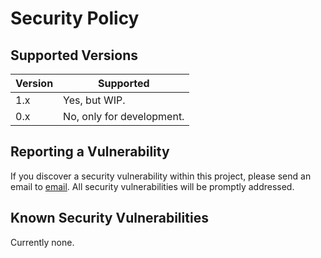 # Security Policy

## Supported Versions

| Version | Supported                 |
|---------|---------------------------|
| 1.x     | Yes, but WIP.             |
| 0.x     | No, only for development. |

## Reporting a Vulnerability

If you discover a security vulnerability within this project, please send an email
to [email](mailto:celaraze@qq.com). All security vulnerabilities will be promptly addressed.

## Known Security Vulnerabilities

Currently none.
